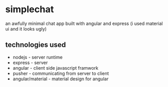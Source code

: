 # simplechat
an awfully minimal chat app built with angular and express (i used material ui and it looks ugly)

## technologies used
* nodejs - server runtime
* express - server
* angular - client side javascript framwork
* pusher - communicating from server to client
* angular/material - material design for angular
